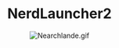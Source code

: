 <div align="center">

# NerdLauncher2

![Nearchlande.gif](https://upload-images.jianshu.io/upload_images/9140378-caff79743367612c.gif?imageMogr2/auto-orient/strip%7CimageView2/2/w/240)


</div>